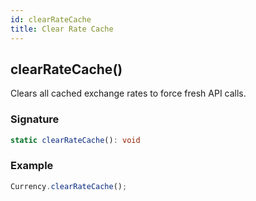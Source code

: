 ```yaml
---
id: clearRateCache
title: Clear Rate Cache
---
```


<!-- markdownlint-disable-file MD024 -->
## clearRateCache()

Clears all cached exchange rates to force fresh API calls.

### Signature

```typescript
static clearRateCache(): void
```

### Example

```javascript
Currency.clearRateCache();
```
